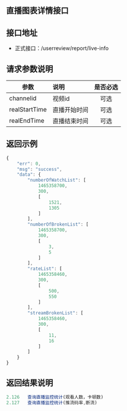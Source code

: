 直播图表详情接口
----------

接口地址
----------
  * 正式接口：/userreview/report/live-info

请求参数说明
----------
|  参数         |说明          |是否必选|
| ------------- |:-------------|:-----:|
| channelid      | 视频id |可选    |
| realStartTime | 直播开始时间|可选    |
| realEndTime   | 直播结束时间 |可选    |
返回示例
----------
```javascript
{
    "err": 0,
    "msg": "success",
    "data": {
        "numberOfWatchList": [
            1465358700,
            300,
            [
                1521,
                1305
            ]
        ],
        "numberOfBrokenList": [
            1465358700,
            300,
            [
                3,
                5
            ]
        ],
        "rateList": [
            1465358460,
            300,
            [
                500,
                550
            ]
        ],
        "streamBrokenList": [
            1465358460,
            300,
            [
                11,
                16
            ]
        ]
    }
}
```

返回结果说明
----------
```javascript
2.126	查询直播监控统计(观看人数，卡顿数)
2.127	查询直播监控统计(推流码率,断流)
```
